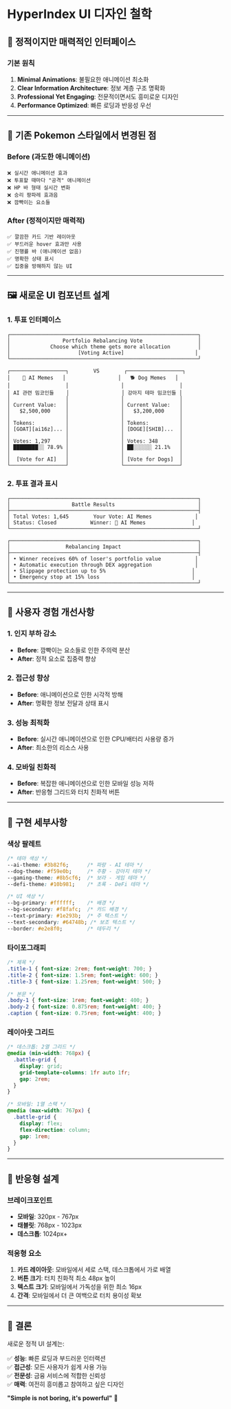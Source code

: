 # HyperIndex UI 디자인 철학

## 🎨 정적이지만 매력적인 인터페이스

### 기본 원칙

1. **Minimal Animations**: 불필요한 애니메이션 최소화
2. **Clear Information Architecture**: 정보 계층 구조 명확화
3. **Professional Yet Engaging**: 전문적이면서도 흥미로운 디자인
4. **Performance Optimized**: 빠른 로딩과 반응성 우선

---

## 🔄 기존 Pokemon 스타일에서 변경된 점

### Before (과도한 애니메이션)
```
❌ 실시간 애니메이션 효과
❌ 투표할 때마다 "공격" 애니메이션
❌ HP 바 형태 실시간 변화
❌ 승리 팡파레 효과음
❌ 깜빡이는 요소들
```

### After (정적이지만 매력적)
```
✅ 깔끔한 카드 기반 레이아웃
✅ 부드러운 hover 효과만 사용
✅ 진행률 바 (애니메이션 없음)
✅ 명확한 상태 표시
✅ 집중을 방해하지 않는 UI
```

---

## 🖼️ 새로운 UI 컴포넌트 설계

### 1. 투표 인터페이스
```
┌─────────────────────────────────────────────────────────────┐
│                 Portfolio Rebalancing Vote                  │
│             Choose which theme gets more allocation         │
│                      [Voting Active]                       │
└─────────────────────────────────────────────────────────────┘

┌──────────────────┐        VS        ┌──────────────────┐
│    🤖 AI Memes   │                 │   🐕 Dog Memes   │
│                  │                 │                  │
│ AI 관련 밈코인들    │                 │ 강아지 테마 밈코인들 │
│                  │                 │                  │
│ Current Value:   │                 │ Current Value:   │
│   $2,500,000     │                 │   $3,200,000     │
│                  │                 │                  │
│ Tokens:          │                 │ Tokens:          │
│ [GOAT][ai16z]... │                 │ [DOGE][SHIB]...  │
│                  │                 │                  │
│ Votes: 1,297     │                 │ Votes: 348       │
│ ████████░░ 78.9% │                 │ ██░░░░░░ 21.1%   │
│                  │                 │                  │
│  [Vote for AI]   │                 │ [Vote for Dogs]  │
└──────────────────┘                 └──────────────────┘
```

### 2. 투표 결과 표시
```
┌─────────────────────────────────────────────────────────────┐
│                    Battle Results                           │
├─────────────────────────────────────────────────────────────┤
│ Total Votes: 1,645        Your Vote: AI Memes              │
│ Status: Closed           Winner: 🤖 AI Memes               │
└─────────────────────────────────────────────────────────────┘

┌─────────────────────────────────────────────────────────────┐
│                  Rebalancing Impact                         │
├─────────────────────────────────────────────────────────────┤
│ • Winner receives 60% of loser's portfolio value           │
│ • Automatic execution through DEX aggregation              │
│ • Slippage protection up to 5%                            │
│ • Emergency stop at 15% loss                              │
└─────────────────────────────────────────────────────────────┘
```

---

## 🎯 사용자 경험 개선사항

### 1. 인지 부하 감소
- **Before**: 깜빡이는 요소들로 인한 주의력 분산
- **After**: 정적 요소로 집중력 향상

### 2. 접근성 향상
- **Before**: 애니메이션으로 인한 시각적 방해
- **After**: 명확한 정보 전달과 상태 표시

### 3. 성능 최적화
- **Before**: 실시간 애니메이션으로 인한 CPU/배터리 사용량 증가
- **After**: 최소한의 리소스 사용

### 4. 모바일 친화적
- **Before**: 복잡한 애니메이션으로 인한 모바일 성능 저하
- **After**: 반응형 그리드와 터치 친화적 버튼

---

## 🔧 구현 세부사항

### 색상 팔레트
```css
/* 테마 색상 */
--ai-theme: #3b82f6;      /* 파랑 - AI 테마 */
--dog-theme: #f59e0b;     /* 주황 - 강아지 테마 */
--gaming-theme: #8b5cf6;  /* 보라 - 게임 테마 */
--defi-theme: #10b981;    /* 초록 - DeFi 테마 */

/* UI 색상 */
--bg-primary: #ffffff;    /* 배경 */
--bg-secondary: #f8fafc;  /* 카드 배경 */
--text-primary: #1e293b;  /* 주 텍스트 */
--text-secondary: #64748b; /* 보조 텍스트 */
--border: #e2e8f0;        /* 테두리 */
```

### 타이포그래피
```css
/* 제목 */
.title-1 { font-size: 2rem; font-weight: 700; }
.title-2 { font-size: 1.5rem; font-weight: 600; }
.title-3 { font-size: 1.25rem; font-weight: 500; }

/* 본문 */
.body-1 { font-size: 1rem; font-weight: 400; }
.body-2 { font-size: 0.875rem; font-weight: 400; }
.caption { font-size: 0.75rem; font-weight: 400; }
```

### 레이아웃 그리드
```css
/* 데스크톱: 2열 그리드 */
@media (min-width: 768px) {
  .battle-grid {
    display: grid;
    grid-template-columns: 1fr auto 1fr;
    gap: 2rem;
  }
}

/* 모바일: 1열 스택 */
@media (max-width: 767px) {
  .battle-grid {
    display: flex;
    flex-direction: column;
    gap: 1rem;
  }
}
```

---

## 📱 반응형 설계

### 브레이크포인트
- **모바일**: 320px - 767px
- **태블릿**: 768px - 1023px  
- **데스크톱**: 1024px+

### 적응형 요소
1. **카드 레이아웃**: 모바일에서 세로 스택, 데스크톱에서 가로 배열
2. **버튼 크기**: 터치 친화적 최소 48px 높이
3. **텍스트 크기**: 모바일에서 가독성을 위한 최소 16px
4. **간격**: 모바일에서 더 큰 여백으로 터치 용이성 확보

---

## 🎯 결론

새로운 정적 UI 설계는:

✅ **성능**: 빠른 로딩과 부드러운 인터랙션  
✅ **접근성**: 모든 사용자가 쉽게 사용 가능  
✅ **전문성**: 금융 서비스에 적합한 신뢰성  
✅ **매력**: 여전히 흥미롭고 참여하고 싶은 디자인  

**"Simple is not boring, it's powerful"** 🚀